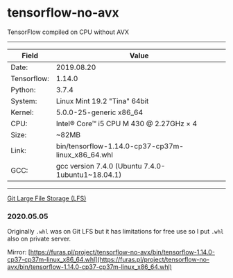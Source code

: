 # tensorflow-no-avx

TensorFlow compiled on CPU without AVX

---

| Field       | Value       |
|-------------|-------------|
| Date:       | 2019.08.20  |
| Tensorflow: | 1.14.0      |
| Python:     | 3.7.4       |
| System:     | Linux Mint 19.2 "Tina" 64bit |
| Kernel:     | 5.0.0-25-generic x86_64 |
| CPU:        | Intel® Core™ i5 CPU M 430 @ 2.27GHz × 4 |
| Size:       | ~82MB       |
| Link:       | bin/tensorflow-1.14.0-cp37-cp37m-linux_x86_64.whl |
| GCC:        | gcc version 7.4.0 (Ubuntu 7.4.0-1ubuntu1~18.04.1) |

---

[Git Large File Storage (LFS)](https://git-lfs.github.com/)

### 2020.05.05

Originally `.whl` was on Git LFS but it has limitations for free use so I put `.whl` also on private server.

Mirror: [https://furas.pl/project/tensorflow-no-avx/bin/tensorflow-1.14.0-cp37-cp37m-linux_x86_64.whl](https://furas.pl/project/tensorflow-no-avx/bin/tensorflow-1.14.0-cp37-cp37m-linux_x86_64.whl)


